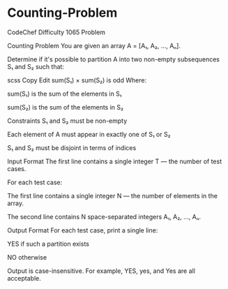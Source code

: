 # Counting-Problem
CodeChef Difficulty 1065 Problem

Counting Problem
You are given an array A = [A₁, A₂, ..., Aₙ].

Determine if it's possible to partition A into two non-empty subsequences S₁ and S₂ such that:

scss
Copy
Edit
sum(S₁) × sum(S₂) is odd
Where:

sum(S₁) is the sum of the elements in S₁

sum(S₂) is the sum of the elements in S₂

Constraints
S₁ and S₂ must be non-empty

Each element of A must appear in exactly one of S₁ or S₂

S₁ and S₂ must be disjoint in terms of indices

Input Format
The first line contains a single integer T — the number of test cases.

For each test case:

The first line contains a single integer N — the number of elements in the array.

The second line contains N space-separated integers A₁, A₂, ..., Aₙ.

Output Format
For each test case, print a single line:

YES if such a partition exists

NO otherwise

Output is case-insensitive. For example, YES, yes, and Yes are all acceptable.
